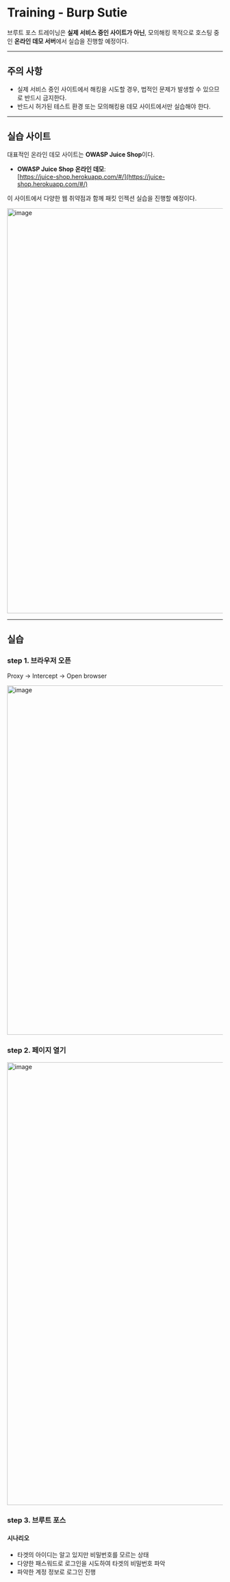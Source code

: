 # Training - Burp Sutie

브루트 포스 트레이닝은 **실제 서비스 중인 사이트가 아닌**, 모의해킹 목적으로 호스팅 중인 **온라인 데모 서버**에서 실습을 진행할 예정이다.

---

## 주의 사항

- 실제 서비스 중인 사이트에서 해킹을 시도할 경우, 법적인 문제가 발생할 수 있으므로 반드시 금지한다.
- 반드시 허가된 테스트 환경 또는 모의해킹용 데모 사이트에서만 실습해야 한다.

---

## 실습 사이트

대표적인 온라인 데모 사이트는 **OWASP Juice Shop**이다.

- **OWASP Juice Shop 온라인 데모**:  
  [https://juice-shop.herokuapp.com/#/](https://juice-shop.herokuapp.com/#/)

이 사이트에서 다양한 웹 취약점과 함께 패킷 인젝션 실습을 진행할 예정이다.


<img width="1902" height="944" alt="image" src="https://github.com/user-attachments/assets/6dd68231-13ca-4840-9c08-4d437acddce0" />

---

## 실습

### step 1. 브라우저 오픈

Proxy -> Intercept -> Open browser

<img width="1093" height="814" alt="image" src="https://github.com/user-attachments/assets/a4a64e16-cfd3-4462-a44f-5707c496f842" />

### step 2. 페이지 열기

<img width="1919" height="1032" alt="image" src="https://github.com/user-attachments/assets/bfccf1c1-5bad-45d9-bc3f-a336f7fa4664" />

### step 3. 브루트 포스

#### 시나리오 
 - 타겟의 아이디는 알고 있지만 비밀번호를 모르는 상태
 - 다양한 패스워드로 로그인을 시도하여 타겟의 비밀번호 파악
 - 파악한 계정 정보로 로그인 진행

